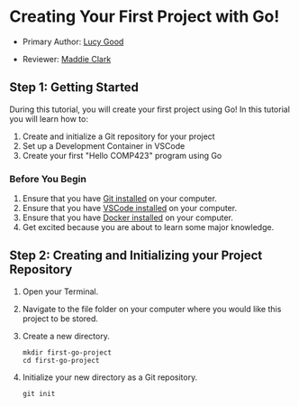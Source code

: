 # Creating Your First Project with Go!

* Primary Author: [Lucy Good](https://github.com/lucykgood)

* Reviewer: [Maddie Clark](https://github.com/mbclark37)


## Step 1: Getting Started

During this tutorial, you will create your first project using Go!
In this tutorial you will learn how to:
1. Create and initialize a Git repository for your project
2. Set up a Development Container in VSCode
3. Create your first "Hello COMP423" program using Go

### Before You Begin
1. Ensure that you have [Git installed](https://git-scm.com/book/en/v2/Getting-Started-Installing-Git) on your computer.
2. Ensure that you have [VSCode installed](https://code.visualstudio.com/) on your computer.
3. Ensure that you have [Docker installed](https://www.docker.com/products/docker-desktop/) on your computer.
4. Get excited because you are about to learn some major knowledge.


## Step 2: Creating and Initializing your Project Repository


1. Open your Terminal.


2. Navigate to the file folder on your computer where you would like this project to be stored.


3. Create a new directory.


   ```
   mkdir first-go-project
   cd first-go-project
   ```


4. Initialize your new directory as a Git repository.


   ```
   git init
   ```
